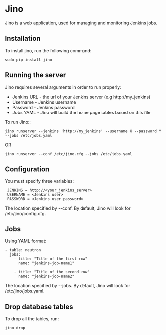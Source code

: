 Jino
====

Jino is a web application, used for managing and monitoring Jenkins jobs.

Installation
------------

To install jino, run the following command:

    sudo pip install jino

Running the server
------------------

Jino requires several arguments in order to run properly:

* Jenkins URL   - the url of your Jenkins server (e.g http://my_jenkins)
* Username      - Jenkins username
* Password      - Jenkins password
* Jobs YAML - Jino will build the home page tables based on this file

To run Jino::

    jino runserver --jenkins 'http://my_jenkins' --username X --password Y --jobs /etc/jobs.yaml

OR

    jino runserver --conf /etc/jino.cfg --jobs /etc/jobs.yaml


Configuration
-------------

You must specify three variables:

     JENKINS = http://<your_jenkins_server>
     USERNAME = <Jenkins user>
     PASSWORD = <Jenkins user password>

The location specified by --conf. By default, Jino will look for /etc/jino/config.cfg.


Jobs
----

Using YAML format:

    - table: neutron
      jobs:
		- title: "Title of the first row"
		  name: "jenkins-job-name1"

		- title: "Title of the second row"
		  name: "jenkins-job-name2"

The location specified by --jobs. By default, Jino will look for /etc/jino/jobs.yaml.


Drop database tables
--------------------

To drop all the tables, run:

    jino drop

